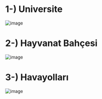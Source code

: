 # 1-) Universite
![image](https://user-images.githubusercontent.com/43789237/196039903-8f6751f5-1b08-481b-a4a7-078f2733cbc7.png)

# 2-) Hayvanat Bahçesi
![image](https://user-images.githubusercontent.com/43789237/196045254-e6d35bd2-2cce-420a-b07d-b630206c56b3.png)

# 3-) Havayolları
![image](https://user-images.githubusercontent.com/43789237/196046934-31c162c7-21c7-4781-833e-9f087f824796.png)


